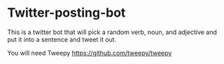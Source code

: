 # Twitter-posting-bot
This is a twitter bot that will pick a random verb, noun, and adjective and put it into a sentence and tweet it out.

You will need Tweepy https://github.com/tweepy/tweepy 
